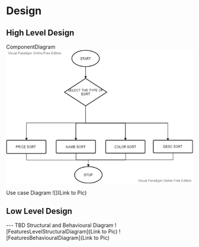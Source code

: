 # Design

## High Level Design 
ComponentDiagram
![](https://github.com/DeepthiReddyGB/MiniProject/blob/main/2_Design/flow%20chart.vpd.png)

Use case Diagram
![](Link to Pic)

## Low Level Design 

--- TBD Structural and Behavioural Diagram
![FeaturesLevelStructuralDiagram](Link to Pic)
![FeaturesBehaviouralDiagram](Link to Pic)
